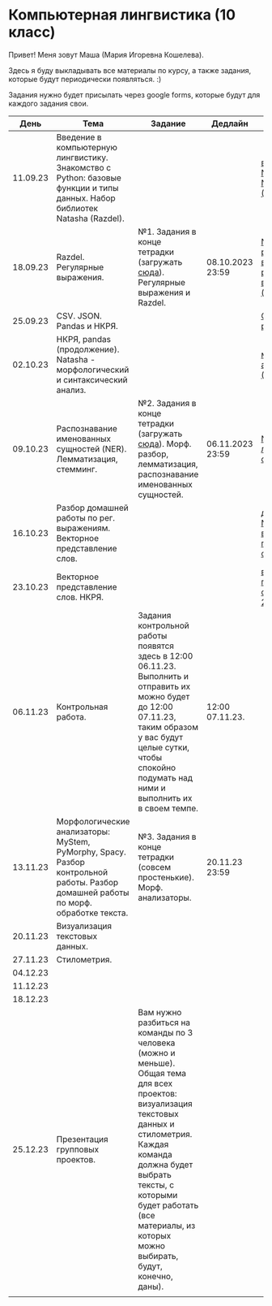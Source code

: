 # Компьютерная лингвистика (10 класс)
Привет! Меня зовут Маша (Мария Игоревна Кошелева).

Здесь я буду выкладывать все материалы по курсу, а также задания, которые будут периодически появляться. :)

Задания нужно будет присылать через google forms, которые будут для каждого задания свои.

| День | Тема | Задание | Дедлайн | Материалы |
|---------|---------|---------|---------|---------|
| 11.09.23 | Введение в компьютерную лингвистику. Знакомство с Python: базовые функции и типы данных. Набор библиотек Natasha (Razdel).|         |         | [введение и Natasha](https://colab.research.google.com/drive/1n5gN2wmVP3j9YEhNoQb-_vBSes4r83qf?usp=sharing), [Natasha (Razdel)](https://github.com/natasha/razdel) |
| 18.09.23 | Razdel. Регулярные выражения. | №1. Задания в конце тетрадки (загружать [сюда](https://forms.gle/tD7x6WUuesk6jSru9)). Регулярные выражения и Razdel. | 08.10.2023 23:59 | [Natasha и регулярные выражения](https://colab.research.google.com/drive/10Hrqg1kvoKPr294-rFF3xibY_oBSnrMu?usp=sharing), [регулярные выражения (туториал)](https://res.cloudinary.com/dyd911kmh/image/upload/v1665049611/Marketing/Blog/Regular_Expressions_Cheat_Sheet.pdf) |
| 25.09.23 | CSV. JSON. Pandas и НКРЯ. |         |         | [CSV, JSON, pandas и НКРЯ](https://colab.research.google.com/drive/1ktgU7TeBsSW4wr8vBykGlaxg2-kHPKpi?usp=sharing) |
| 02.10.23 | НКРЯ, pandas (продолжение). Natasha - морфологический и синтаксический анализ. ||| [морф. и синт. анализатор (Natasha)](https://colab.research.google.com/drive/14haQFHvhGoIhwwZlRu_veSlWdh5XOzkB?usp=sharing) |
| 09.10.23 | Распознавание именованных сущностей (NER). Лемматизация, стемминг. | №2. Задания в конце тетрадки (загружать [сюда](https://forms.gle/X7CjDZxk5r5M6aqC7)). Морф. разбор, лемматизация, распознавание именованных сущностей.| 06.11.2023 23:59 | [NER, лемматизация, стемминг](https://colab.research.google.com/drive/1MDGkMpoRLIc0nl6gBEHupltD9p56wHkC?usp=sharing) |
| 16.10.23 | Разбор домашней работы по рег. выражениям. Векторное представление слов. ||| [домашка №1](https://colab.research.google.com/drive/1qL-HHD00pRqLjzttDR9kn582kNCNlINF?usp=sharing), [NLTK, векторное представление слов](https://colab.research.google.com/drive/1uvTd8MrILhEKCLpk7qntH90OnYbZ-NPb?usp=sharing) |
| 23.10.23 | Векторное представление слов. НКРЯ. ||| [векторное представление слова (часть 2)](https://colab.research.google.com/drive/1wvfKT1lOW_vQxIXIEeq2FUj1MO9XtvRK?usp=sharing), [НКРЯ](https://github.com/Whereamiactually/lyceumcompling10/blob/main/Russian%20National%20Corpus.md) |
| 06.11.23 | Контрольная работа. | Задания контрольной работы появятся здесь в 12:00 06.11.23. Выполнить и отправить их можно будет до 12:00 07.11.23, таким образом у вас будут целые сутки, чтобы спокойно подумать над ними и выполнить их в своем темпе. | 12:00 07.11.23. ||
| 13.11.23 | Морфологические анализаторы: MyStem, PyMorphy, Spacy. Разбор контрольной работы. Разбор домашней работы по морф. обработке текста. | №3. Задания в конце тетрадки (совсем простенькие). Морф. анализаторы. | 20.11.23 23:59 ||
| 20.11.23 | Визуализация текстовых данных. ||||
| 27.11.23 | Стилометрия. ||||
| 04.12.23 |||||
| 11.12.23 |||||
| 18.12.23 |||||
| 25.12.23 | Презентация групповых проектов. | Вам нужно разбиться на команды по 3 человека (можно и меньше). Общая тема для всех проектов: визуализация текстовых данных и стилометрия. Каждая команда должна будет выбрать тексты, с которыми будет работать (все материалы, из которых можно выбирать, будут, конечно, даны). |||
||||||
